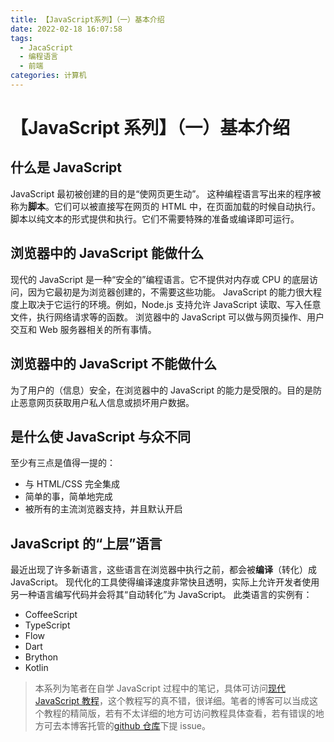```yaml
---
title: 【JavaScript系列】（一）基本介绍
date: 2022-02-18 16:07:58
tags:
  - JacaScript
  - 编程语言
  - 前端
categories: 计算机
---
```


# 【JavaScript 系列】（一）基本介绍

## 什么是 JavaScript

JavaScript 最初被创建的目的是“使网页更生动”。
这种编程语言写出来的程序被称为**脚本**。它们可以被直接写在网页的 HTML 中，在页面加载的时候自动执行。
脚本以纯文本的形式提供和执行。它们不需要特殊的准备或编译即可运行。

## 浏览器中的 JavaScript 能做什么

现代的 JavaScript 是一种“安全的”编程语言。它不提供对内存或 CPU 的底层访问，因为它最初是为浏览器创建的，不需要这些功能。
JavaScript 的能力很大程度上取决于它运行的环境。例如，Node.js 支持允许 JavaScript 读取、写入任意文件，执行网络请求等的函数。
浏览器中的 JavaScript 可以做与网页操作、用户交互和 Web 服务器相关的所有事情。

## 浏览器中的 JavaScript 不能做什么

为了用户的（信息）安全，在浏览器中的 JavaScript 的能力是受限的。目的是防止恶意网页获取用户私人信息或损坏用户数据。

## 是什么使 JavaScript 与众不同

至少有三点是值得一提的：

- 与 HTML/CSS 完全集成
- 简单的事，简单地完成
- 被所有的主流浏览器支持，并且默认开启

## JavaScript 的“上层”语言

最近出现了许多新语言，这些语言在浏览器中执行之前，都会被**编译**（转化）成 JavaScript。
现代化的工具使得编译速度非常快且透明，实际上允许开发者使用另一种语言编写代码并会将其“自动转化”为 JavaScript。
此类语言的实例有：

- CoffeeScript
- TypeScript
- Flow
- Dart
- Brython
- Kotlin

> 本系列为笔者在自学 JavaScript 过程中的笔记，具体可访问[现代 JavaScript 教程](https://zh.javascript.info/)，这个教程写的真不错，很详细。笔者的博客可以当成这个教程的精简版，若有不太详细的地方可访问教程具体查看，若有错误的地方可去本博客托管的[github 仓库](https://github.com/transparent-reid/MyBlog)下提 issue。
